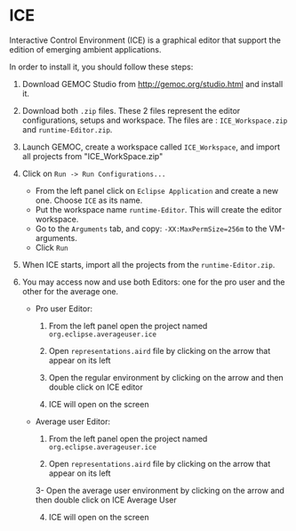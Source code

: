 # ICE
Interactive Control Environment (ICE)  is a graphical editor that support the edition of emerging ambient applications. 

In order to install it, you should follow these steps:

  1. Download GEMOC Studio from http://gemoc.org/studio.html and install it.
  
  2. Download both `.zip` files. 
  These 2 files represent the editor configurations, setups and workspace. 
  The files are : `ICE_Workspace.zip` and `runtime-Editor.zip`.
  
  3. Launch GEMOC, create a workspace called `ICE_Workspace`, and import all projects from "ICE_WorkSpace.zip"
  
  4. Click on `Run -> Run Configurations...`
  
      - From the left panel click on `Eclipse Application` and create a new one. Choose `ICE` as its name.
      - Put the workspace name `runtime-Editor`. This will create the editor workspace.
      - Go to the `Arguments` tab, and copy: `-XX:MaxPermSize=256m` to the VM-arguments.
      - Click `Run`

  5. When ICE starts, import all the projects from the `runtime-Editor.zip`.
  
  6. You may access now and use both Editors: one for the pro user and the other for the average one.
  
      - Pro user Editor:
        
          1. From the left panel open the project named `org.eclipse.averageuser.ice`
          
          2. Open `representations.aird` file by clicking on the arrow that appear on its left
          
          3. Open the regular environment by clicking on the arrow and then double click on ICE editor
          
          4. ICE will open on the screen
      
      - Average user Editor:
        
          1. From the left panel open the project named `org.eclipse.averageuser.ice`
          
          2. Open `representations.aird` file by clicking on the arrow that appear on its left
          
          3- Open the average user environment by clicking on the arrow and then double click on ICE Average User
          
          4. ICE will open on the screen
